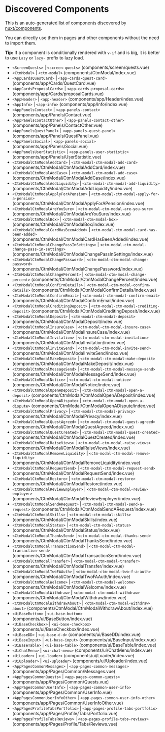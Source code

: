 # Discovered Components

This is an auto-generated list of components discovered by [nuxt/components](https://github.com/nuxt/components).

You can directly use them in pages and other components without the need to import them.

**Tip:** If a component is conditionally rendered with `v-if` and is big, it is better to use `Lazy` or `lazy-` prefix to lazy load.

- `<ScreenQuests>` | `<screen-quests>` (components/screen/quests.vue)
- `<CtmModal>` | `<ctm-modal>` (components/CtmModal/index.vue)
- `<AppCardsQuestCard>` | `<app-cards-quest-card>` (components/app/Cards/QuestCard.vue)
- `<AppCardsProposalCards>` | `<app-cards-proposal-cards>` (components/app/Cards/proposalCards.vue)
- `<AppHeader>` | `<app-header>` (components/app/Header/index.vue)
- `<AppInfo>` | `<app-info>` (components/app/Info/index.vue)
- `<AppPanelsContact>` | `<app-panels-contact>` (components/app/Panels/Contact.vue)
- `<AppPanelsContactOther>` | `<app-panels-contact-other>` (components/app/Panels/ContactOther.vue)
- `<AppPanelsQuestPanel>` | `<app-panels-quest-panel>` (components/app/Panels/QuestPanel.vue)
- `<AppPanelsSocial>` | `<app-panels-social>` (components/app/Panels/Social.vue)
- `<AppPanelsUserStatistic>` | `<app-panels-user-statistic>` (components/app/Panels/UserStatistic.vue)
- `<CtmModalCtmModalAddCard>` | `<ctm-modal-ctm-modal-add-card>` (components/CtmModal/CtmModalAddCard/index.vue)
- `<CtmModalCtmModalAddCase>` | `<ctm-modal-ctm-modal-add-case>` (components/CtmModal/CtmModalAddCase/index.vue)
- `<CtmModalCtmModalAddLiquidity>` | `<ctm-modal-ctm-modal-add-liquidity>` (components/CtmModal/CtmModalAddLiquidity/index.vue)
- `<CtmModalCtmModalApplyForAPension>` | `<ctm-modal-ctm-modal-apply-for-a-pension>` (components/CtmModal/CtmModalApplyForAPension/index.vue)
- `<CtmModalCtmModalAreYouSure>` | `<ctm-modal-ctm-modal-are-you-sure>` (components/CtmModal/CtmModalAreYouSure/index.vue)
- `<CtmModalCtmModalBox>` | `<ctm-modal-ctm-modal-box>` (components/CtmModal/CtmModalBox/index.vue)
- `<CtmModalCtmModalCardHasBeenAdded>` | `<ctm-modal-ctm-modal-card-has-been-added>` (components/CtmModal/CtmModalCardHasBeenAdded/index.vue)
- `<CtmModalCtmModalChangePassInSettings>` | `<ctm-modal-ctm-modal-change-pass-in-settings>` (components/CtmModal/CtmModalChangePassInSettings/index.vue)
- `<CtmModalCtmModalChangePassword>` | `<ctm-modal-ctm-modal-change-password>` (components/CtmModal/CtmModalChangePassword/index.vue)
- `<CtmModalCtmModalChangePercent>` | `<ctm-modal-ctm-modal-change-percent>` (components/CtmModal/CtmModalChangePercent/index.vue)
- `<CtmModalCtmModalConfirmDetails>` | `<ctm-modal-ctm-modal-confirm-details>` (components/CtmModal/CtmModalConfirmDetails/index.vue)
- `<CtmModalCtmModalConfirmEmail>` | `<ctm-modal-ctm-modal-confirm-email>` (components/CtmModal/CtmModalConfirmEmail/index.vue)
- `<CtmModalCtmModalCreditingDeposit>` | `<ctm-modal-ctm-modal-crediting-deposit>` (components/CtmModal/CtmModalCreditingDeposit/index.vue)
- `<CtmModalCtmModalDeposit>` | `<ctm-modal-ctm-modal-deposit>` (components/CtmModal/CtmModalDeposit/index.vue)
- `<CtmModalCtmModalInsureCase>` | `<ctm-modal-ctm-modal-insure-case>` (components/CtmModal/CtmModalInsureCase/index.vue)
- `<CtmModalCtmModalInvitation>` | `<ctm-modal-ctm-modal-invitation>` (components/CtmModal/CtmModalInvitation/index.vue)
- `<CtmModalCtmModalInviteSend>` | `<ctm-modal-ctm-modal-invite-send>` (components/CtmModal/CtmModalInviteSend/index.vue)
- `<CtmModalCtmModalMakeDeposit>` | `<ctm-modal-ctm-modal-make-deposit>` (components/CtmModal/CtmModalMakeDeposit/index.vue)
- `<CtmModalCtmModalMessageSend>` | `<ctm-modal-ctm-modal-message-send>` (components/CtmModal/CtmModalMessageSend/index.vue)
- `<CtmModalCtmModalNotice>` | `<ctm-modal-ctm-modal-notice>` (components/CtmModal/CtmModalNotice/index.vue)
- `<CtmModalCtmModalOpenADeposit>` | `<ctm-modal-ctm-modal-open-a-deposit>` (components/CtmModal/CtmModalOpenADeposit/index.vue)
- `<CtmModalCtmModalOpenADispute>` | `<ctm-modal-ctm-modal-open-a-dispute>` (components/CtmModal/CtmModalOpenADispute/index.vue)
- `<CtmModalCtmModalPrivacy>` | `<ctm-modal-ctm-modal-privacy>` (components/CtmModal/CtmModalPrivacy/index.vue)
- `<CtmModalCtmModalQuestAgreed>` | `<ctm-modal-ctm-modal-quest-agreed>` (components/CtmModal/CtmModalQuestAgreed/index.vue)
- `<CtmModalCtmModalQuestCreated>` | `<ctm-modal-ctm-modal-quest-created>` (components/CtmModal/CtmModalQuestCreated/index.vue)
- `<CtmModalCtmModalRaiseViews>` | `<ctm-modal-ctm-modal-raise-views>` (components/CtmModal/CtmModalRaiseViews/index.vue)
- `<CtmModalCtmModalRemoveLiquidity>` | `<ctm-modal-ctm-modal-remove-liquidity>` (components/CtmModal/CtmModalRemoveLiquidity/index.vue)
- `<CtmModalCtmModalRequestSend>` | `<ctm-modal-ctm-modal-request-send>` (components/CtmModal/CtmModalRequestSend/index.vue)
- `<CtmModalCtmModalRestore>` | `<ctm-modal-ctm-modal-restore>` (components/CtmModal/CtmModalRestore/index.vue)
- `<CtmModalCtmModalReviewEmployer>` | `<ctm-modal-ctm-modal-review-employer>` (components/CtmModal/CtmModalReviewEmployer/index.vue)
- `<CtmModalCtmModalSendARequest>` | `<ctm-modal-ctm-modal-send-a-request>` (components/CtmModal/CtmModalSendARequest/index.vue)
- `<CtmModalCtmModalSkills>` | `<ctm-modal-ctm-modal-skills>` (components/CtmModal/CtmModalSkills/index.vue)
- `<CtmModalCtmModalStatus>` | `<ctm-modal-ctm-modal-status>` (components/CtmModal/CtmModalStatus/index.vue)
- `<CtmModalCtmModalThanksSend>` | `<ctm-modal-ctm-modal-thanks-send>` (components/CtmModal/CtmModalThanksSend/index.vue)
- `<CtmModalCtmModalTransactionSend>` | `<ctm-modal-ctm-modal-transaction-send>` (components/CtmModal/CtmModalTransactionSend/index.vue)
- `<CtmModalCtmModalTransfer>` | `<ctm-modal-ctm-modal-transfer>` (components/CtmModal/CtmModalTransfer/index.vue)
- `<CtmModalCtmModalTwoFAAuth>` | `<ctm-modal-ctm-modal-two-f-a-auth>` (components/CtmModal/CtmModalTwoFAAuth/index.vue)
- `<CtmModalCtmModalWelcome>` | `<ctm-modal-ctm-modal-welcome>` (components/CtmModal/CtmModalWelcome/index.vue)
- `<CtmModalCtmModalWithdraw>` | `<ctm-modal-ctm-modal-withdraw>` (components/CtmModal/CtmModalWithdraw/index.vue)
- `<CtmModalCtmModalWithdrawAbout>` | `<ctm-modal-ctm-modal-withdraw-about>` (components/CtmModal/CtmModalWithdrawAbout/index.vue)
- `<UiBaseButton>` | `<ui-base-button>` (components/ui/BaseButton/index.vue)
- `<UiBaseCheckbox>` | `<ui-base-checkbox>` (components/ui/BaseCheckbox/index.vue)
- `<UiBaseDD>` | `<ui-base-d-d>` (components/ui/BaseDD/index.vue)
- `<UiBaseInput>` | `<ui-base-input>` (components/ui/BaseInput/index.vue)
- `<UiBaseTable>` | `<ui-base-table>` (components/ui/BaseTable/index.vue)
- `<UiChatMenu>` | `<ui-chat-menu>` (components/ui/ChatMenu/index.vue)
- `<UiLoader>` | `<ui-loader>` (components/ui/Loader/index.vue)
- `<UiUploader>` | `<ui-uploader>` (components/ui/Uploader/index.vue)
- `<AppPagesCommonMessages>` | `<app-pages-common-messages>` (components/app/Pages/Common/Messages.vue)
- `<AppPagesCommonQuests>` | `<app-pages-common-quests>` (components/app/Pages/Common/Quests.vue)
- `<AppPagesCommonUserInfo>` | `<app-pages-common-user-info>` (components/app/Pages/Common/UserInfo.vue)
- `<AppPagesCommonUserInfoOther>` | `<app-pages-common-user-info-other>` (components/app/Pages/Common/UserInfoOther.vue)
- `<AppPagesProfileTabsPortfolio>` | `<app-pages-profile-tabs-portfolio>` (components/app/Pages/Profile/Tabs/Portfolio.vue)
- `<AppPagesProfileTabsReviews>` | `<app-pages-profile-tabs-reviews>` (components/app/Pages/Profile/Tabs/Reviews.vue)
